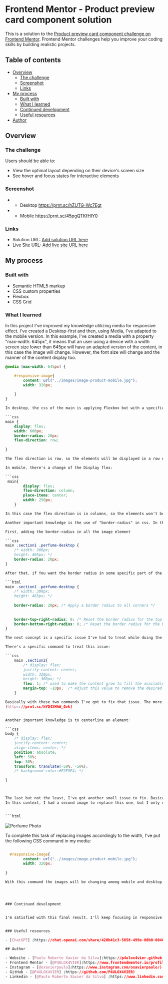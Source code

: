 # Frontend Mentor - Product preview card component solution

This is a solution to the [Product preview card component challenge on Frontend Mentor](https://www.frontendmentor.io/challenges/product-preview-card-component-GO7UmttRfa). Frontend Mentor challenges help you improve your coding skills by building realistic projects. 

## Table of contents

- [Overview](#overview)
  - [The challenge](#the-challenge)
  - [Screenshot](#screenshot)
  - [Links](#links)
- [My process](#my-process)
  - [Built with](#built-with)
  - [What I learned](#what-i-learned)
  - [Continued development](#continued-development)
  - [Useful resources](#useful-resources)
- [Author](#author)




## Overview

### The challenge

Users should be able to:

- View the optimal layout depending on their device's screen size
- See hover and focus states for interactive elements

### Screenshot

- - Desktop 
https://prnt.sc/hZUTG-Wc7Egt

- - Mobile 
https://prnt.sc/45pgQTKfHIY0



### Links

- Solution URL: [Add solution URL here](https://your-solution-url.com)
- Live Site URL: [Add live site URL here](https://your-live-site-url.com)

## My process

### Built with

- Semantic HTML5 markup
- CSS custom properties
- Flexbox
- CSS Grid


### What I learned


In this project I've improved my knowledge utilizing media for responsive effect. I've created a Desktop-first and then, using Media, I've adapted to the mobile version. In this example, I've created a media with a property "max-width: 645px", it means that an user using a device with a width screen size lower than 645px will have an adapted version of the content, in this case the image will change. However, the font size will change and the manner of the content display too.   

``` css
@media (max-width: 645px) {

    #responsive-image{
        content: url("../images/image-product-mobile.jpg");
        width: 320px;
        
    }
}

In desktop, the css of the main is applying Flexbox but with a specific change:

```css 
main {
    display: flex;
    width: 600px;
    border-radius: 20px;
    flex-direction: row;
    
}

The flex direction is row, so the elements will be displayed in a row each one.

In mobile, there's a change of the Display flex:

```css
 main{
        display: flex;
        flex-direction: column; 
        place-items: center;
        width: 250px;        
    }

In this case the flex direction is in columns, so the elements won't be displayed forming a line each one. They will be displayed in columns, this is the responsive effect.

Another important knowledge is the use of "border-radius" in css. In this context, if you want to select an specific direction of the border radius, for example if you want a border radius just on the top-right or on the top-left, the first thing you need is to add a border radius in all the elements, and then you remove each side you don't want the border radius: 

First, adding the border-radius in all the image element 

```css 
main .section1 .perfume-desktop {
    /* width: 300px;
    height: 465px; */
    border-radius: 20px;
}

After that, if You want the border radius in some specific part of the container, you have just to remove the sides you don't want:

```html
main .section1 .perfume-desktop {
    /* width: 300px;
    height: 465px; */
    
    border-radius: 20px; /* Apply a border radius to all corners */
    
    
    border-top-right-radius: 0; /* Reset the border radius for the top right corner */
    border-bottom-right-radius: 0; /* Reset the border radius for the bottom right corner */
}

The next concept is a specific issue I've had to treat while doing the responsive: When you select the "display: flex / flex:direction: column" in the parent element, the children elements, consequently will break down and form a vertical line, although for pattern there's an specific space between all the elements, a gap. So each element of the column will get a space among each one. 

There's a specific command to treat this issue: 

```css
    main .section2{
        /* display: flex;
        justify-content: center;
        width: 320px;
        height: 360px; */
        flex: 1; /* used to make the content grow to fill the available space*/
        margin-top: -10px;  /* Adjust this value to remove the desired gap */   
    }

Basically with these two commands I've got to fix that issue. The more you add in margin padding, the more the content of section2 starts to cover the image of the perfume. Consequently, the gap disappears. 
[https://prnt.sc/hYQ4XHhW_Gvk]


Another important knowledge is to centerline an element:

```css
body {
    /* display: flex;
    justify-content: center;
    align-items: center; */
    position: absolute;
    left: 50%;
    top: 50%;
    transform: translate(-50%, -50%);
    /* background-color:#F2E9E4; */
   
}



The last but not the least, I've got another small issue to fix. Basically this was my HTML of the section1.
In this context, I had a second image to replace this one, but I only could change this image accordingly to the max-width in the media. When this width limit is exceeded, another image specifically to mobiles/small screens appear. 


```html
```
<section class="section1">
  <img class="perfume-desktop" src="./src/images/image-product-desktop.jpg" alt="Perfume Photo" id="responsive-image">

</section>

To complete this task of replacing images accordingly to the width, I've put the following CSS command in my media: 

```css 

  #responsive-image{
        content: url("../images/image-product-mobile.jpg");
        width: 320px;
        
}

With this command the images will be changing among mobile and desktop.




### Continued development


I'm satisfied with this final result. I'll keep focusing in responsive layouts, so I want to learn grid layout and improve my knowledge in Flexbox. As I'm a beginner yet, I'll keep studying more about HTML and CSS, furthermore  I want to apply some projects using Javascript. However, my focus now is to dive into the world of WEB development which is my passion. 


### Useful resources

- [ChatGPT] (https://chat.openai.com/share/420b41c3-5858-499e-80b0-00401590a275) - This specific use of ChatGPT helped me to fix the issues of the gap into the columns, the desktop/mobile images and the border-radius.

## Author

- Website - [Paulo Roberto Xavier da Silva](https://p4ulox4vier.github.io/responsive_training-perfume-project/)
- Frontend Mentor - [@P4ULOX4VIER](https://www.frontendmentor.io/profile/P4ULOX4VIER)
- Instagram - [@oxavierpaulo](https://www.instagram.com/oxavierpaulo/)
- GitHub - [@P4ULOX4VIER] (https://github.com/P4ULOX4VIER)
- Linkedin - [@Paulo Roberto Xavier da Silva] (https://www.linkedin.com/in/paulo-roberto-xavier-da-silva-15bb6924a/)
